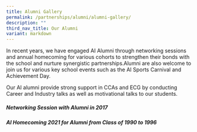 ```yaml
---
title: Alumni Gallery
permalink: /partnerships/alumni/alumni-gallery/
description: ""
third_nav_title: Our Alumni
variant: markdown
---
```

<p>In recent years, we have engaged AI Alumni through networking sessions and annual homecoming for various cohorts to strengthen their bonds with the school and nurture synergistic partnerships.Alumni are also welcome to join us for various key school events such as the AI Sports Carnival and Achievement Day.</p>

<p>Our AI alumni provide strong support in CCAs and ECG by conducting Career and Industry talks as well as motivational talks to our students.
</p>

<h5><strong>Networking Session with Alumni in 2017</strong></h5>

<h5><strong>AI Homecoming 2021 for Alumni from Class of 1990 to 1996</strong></h5>

